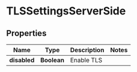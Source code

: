 # TLSSettingsServerSide

## Properties
Name | Type | Description | Notes
------------ | ------------- | ------------- | -------------
**disabled** | **Boolean** | Enable TLS | 
